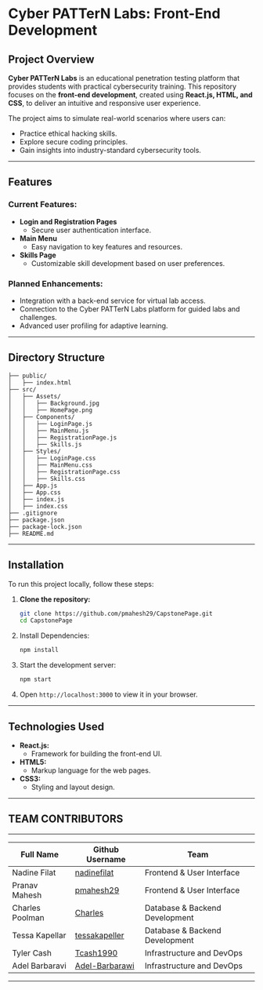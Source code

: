 # Cyber PATTerN Labs: Front-End Development

## Project Overview

**Cyber PATTerN Labs** is an educational penetration testing platform that provides students with practical cybersecurity training. This repository focuses on the **front-end development**, created using **React.js, HTML, and CSS**, to deliver an intuitive and responsive user experience.

The project aims to simulate real-world scenarios where users can:
- Practice ethical hacking skills.
- Explore secure coding principles.
- Gain insights into industry-standard cybersecurity tools.

---

## Features

### Current Features:
- **Login and Registration Pages**
  - Secure user authentication interface.
- **Main Menu**
  - Easy navigation to key features and resources.
- **Skills Page**
  - Customizable skill development based on user preferences.

### Planned Enhancements:
- Integration with a back-end service for virtual lab access.
- Connection to the Cyber PATTerN Labs platform for guided labs and challenges.
- Advanced user profiling for adaptive learning.

---

## Directory Structure
```CAPSTONE_FRONTEND/
├── public/
│   ├── index.html
├── src/
│   ├── Assets/
│   │   ├── Background.jpg
│   │   ├── HomePage.png
│   ├── Components/
│   │   ├── LoginPage.js
│   │   ├── MainMenu.js
│   │   ├── RegistrationPage.js
│   │   ├── Skills.js
│   ├── Styles/
│   │   ├── LoginPage.css
│   │   ├── MainMenu.css
│   │   ├── RegistrationPage.css
│   │   ├── Skills.css
│   ├── App.js
│   ├── App.css
│   ├── index.js
│   ├── index.css
├── .gitignore
├── package.json
├── package-lock.json
├── README.md
```


---

## Installation

To run this project locally, follow these steps:

1. **Clone the repository:**
   ```bash
   git clone https://github.com/pmahesh29/CapstonePage.git
   cd CapstonePage
2. Install Dependencies:
   ```bash
   npm install
3. Start the development server:
   ```bash
   npm start
4. Open `http://localhost:3000` to view it in your browser.

---

## Technologies Used
- **React.js:**
  - Framework for building the front-end UI.
- **HTML5:**
  - Markup language for the web pages.
- **CSS3:**
  - Styling and layout design.

---
## TEAM CONTRIBUTORS
-------------------------------------
|  Full Name       | Github Username |  Team|
|------------------|-----------------| -----------------|
|Nadine Filat      |   [nadinefilat](https://github.com/nadinefilat)     |Frontend & User Interface |
|Pranav Mahesh     |   [pmahesh29](https://github.com/pmahesh29)         |Frontend & User Interface |
|Charles Poolman   |   [Charles](https://github.com/username)               |Database & Backend Development |
|Tessa Kapellar    |   [tessakapeller](https://github.com/tessakapeller)|Database & Backend Development |
|Tyler Cash        |   [Tcash1990](https://github.com/Tcash1990)         | Infrastructure and DevOps |
|Adel Barbaravi    |   [Adel-Barbarawi](https://github.com/Adel-Barbarawi) | Infrastructure and DevOps |
------------------------------------------------------------------------
